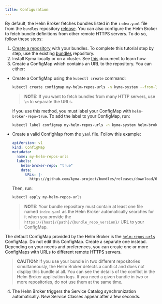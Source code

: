 ```yaml
---
title: Configuration
---
```


By default, the Helm Broker fetches bundles listed in the `index.yaml` file from the `bundles` repository [release](https://github.com/kyma-project/bundles/releases). You can also configure the Helm Broker to fetch bundle definitions from other remote HTTPS servers. To do so, follow these steps:

1. [Create a repository](#details-create-a-bundles-repository) with your bundles. To complete this tutorial step by step, use the existing [bundles](https://github.com/kyma-project/bundles/tree/master/bundles) repository.
2. Install Kyma locally or on a cluster. See [this](https://kyma-project.io/docs/master/root/kyma/#installation-overview-installation-guides) document to learn how.
3. Create a ConfigMap which contains an URL to the repository. You can either:

  * Create a ConfigMap using the `kubectl create` command:

    ```bash
    kubectl create configmap my-helm-repos-urls -n kyma-system --from-literal=URLs=https://github.com/kyma-project/bundles/releases/download/0.3.0/index-testing.yaml
    ```
    >**NOTE:** If you want to fetch bundles from many HTTP servers, use `\n` to separate the URLs.

    If you use this method, you must label your ConfigMap with `helm-broker-repo=true`. To add the label to your ConfigMap, run:
    ```bash
    kubectl label configmap my-helm-repos-urls -n kyma-system helm-broker-repo=true
    ```

  * Create a valid ConfigMap from the `yaml` file. Follow this example:

    ```yaml
    apiVersion: v1
    kind: ConfigMap
    metadata:
      name: my-helm-repos-urls
      labels:
        helm-broker-repo: "true"
        data:
          URLs: |-
            https://github.com/kyma-project/bundles/releases/download/0.3.0/index-testing.yaml
    ```

    Then, run:
    ```bash
    kubectl apply my-helm-repos-urls
    ```
    >**NOTE:** Your bundle repository must contain at least one file named `index.yaml` as the Helm Broker automatically searches for it when you provide the `https://{host}/{path}/{bundle_repo_version}/` URL to your ConfigMap.

  The default ConfigMap provided by the Helm Broker is the [`helm-repos-urls`](https://github.com/kyma-project/kyma/blob/master/resources/helm-broker/templates/cfg-repos-url.yaml) ConfigMap. Do not edit this ConfigMap. Create a separate one instead. Depending on your needs and preferences, you can create one or more ConfigMaps with URLs to different remote HTTPS servers.

  >**CAUTION:** If you use your bundle in two different repositories simultaneously, the Helm Broker detects a conflict and does not display this bundle at all. You can see the details of the conflict in the Helm Broker application logs. If you need a given bundle in two or more repositories, do not use them at the same time.

4. The Helm Broker triggers the Service Catalog synchronization automatically. New Service Classes appear after a few seconds.
